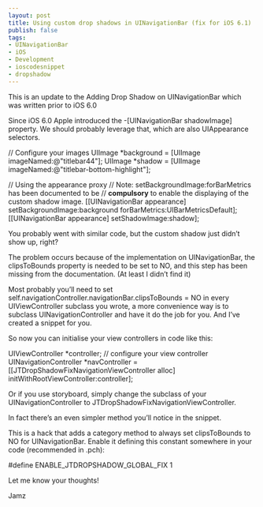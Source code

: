 ```yaml
---
layout: post
title: Using custom drop shadows in UINavigationBar (fix for iOS 6.1)
publish: false
tags:
- UINavigationBar
- iOS
- Development
- ioscodesnippet
- dropshadow
---
```

This is an update to the Adding Drop Shadow on UINavigationBar which was written prior to iOS 6.0

Since iOS 6.0 Apple introduced the -[UINavigationBar shadowImage] property. We should probably leverage that, which are also UIAppearance selectors.

// Configure your images
UIImage *background = [UIImage imageNamed:@"titlebar44"];
UIImage *shadow = [UIImage imageNamed:@"titlebar-bottom-highlight"];

// Using the appearance proxy
// Note: setBackgroundImage:forBarMetrics has been documented to be
// **compulsory** to enable the displaying of the custom shadow image.
[[UINavigationBar appearance] setBackgroundImage:background forBarMetrics:UIBarMetricsDefault];
[[UINavigationBar appearance] setShadowImage:shadow];


You probably went with similar code, but the custom shadow just didn’t show up, right?

The problem occurs because of the implementation on UINavigationBar, the clipsToBounds property is needed to be set to NO, and this step has been missing from the documentation. (At least I didn’t find it)

Most probably you’ll need to set self.navigationController.navigationBar.clipsToBounds = NO in every UIViewController subclass you wrote, a more convenience way is to subclass UINavigationController and have it do the job for you. And I’ve created a snippet for you.

  

So now you can initialise your view controllers in code like this:

UIViewController *controller; // configure your view controller
UINavigationController *navController = [[JTDropShadowFixNavigationViewController alloc] initWithRootViewController:controller];


Or if you use storyboard, simply change the subclass of your UINavigationController to JTDropShadowFixNavigationViewController.



In fact there’s an even simpler method you’ll notice in the snippet.

This is a hack that adds a category method to always set clipsToBounds to NO for UINavigationBar. Enable it defining this constant somewhere in your code (recommended in .pch):

#define ENABLE_JTDROPSHADOW_GLOBAL_FIX 1


Let me know your thoughts!

Jamz
